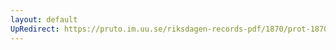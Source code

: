 ```yaml
---
layout: default
UpRedirect: https://pruto.im.uu.se/riksdagen-records-pdf/1870/prot-1870--fk--315/prot-1870--fk--315_063.pdf
---
```

